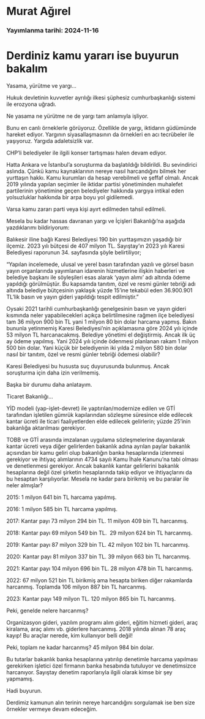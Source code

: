 # Murat Ağırel

### Yayımlanma tarihi: 2024-11-16

# Derdiniz kamu yararı ise buyurun bakalım

Yasama, yürütme ve yargı...

Hukuk devletinin kuvvetler ayrılığı ilkesi şüphesiz cumhurbaşkanlığı sistemi ile erozyona uğradı.

Ne yasama ne yürütme ne de yargı tam anlamıyla işliyor.

Bunu en canlı örneklerle görüyoruz. Özellikle de yargı, iktidarın güdümünde hareket ediyor. Yargının siyasallaşmasının da örnekleri en acı tecrübeler ile yaşıyoruz. Yargıda adaletsizlik var.

CHP’li belediyeler ile ilgili konser tartışması halen devam ediyor.

Hatta Ankara ve İstanbul’a soruşturma da başlatıldığı bildirildi. Bu sevindirici aslında. Çünkü kamu kaynaklarının nereye nasıl harcandığını bilmek her yurttaşın hakkı. Kamu kurumları da hesap verebilmeli ve şeffaf olmalı. Ancak 2019 yılında yapılan seçimler ile iktidar partisi yönetiminden muhalefet partilerinin yönetimine geçen belediyeler hakkında yargıya intikal eden yolsuzluklar hakkında bir arpa boyu yol gidilemedi.

Varsa kamu zararı parti veya kişi ayırt edilmeden tahsil edilmeli.

Mesela bu kadar hassas davranan yargı ve İçişleri Bakanlığı’na aşağıda yazdıklarımı bildiriyorum:

Balıkesir iline bağlı Karesi Belediyesi 190 bin yurttaşımızın yaşadığı bir ilçemiz. 2023 yılı bütçesi de 407 milyon TL. Sayıştay’ın 2023 yılı Karesi Belediyesi raporunun 34. sayfasında şöyle belirtiliyor;

“Yapılan incelemede, ulusal ve yerel basın tarafından yazılı ve görsel basın yayın organlarında yayımlanan idarenin hizmetlerine ilişkin haberleri ve belediye başkanı ile söyleşileri esas alarak ‘yayın alımı’ adı altında ödeme yapıldığı görülmüştür. Bu kapsamda tanıtım, özel ve resmi günler tebriği adı altında belediye bütçesinin yaklaşık yüzde 15’ine tekabül eden 36.900.901 TL’lik basın ve yayın gideri yapıldığı tespit edilmiştir.”

Oysaki 2021 tarihli cumhurbaşkanlığı genelgesinin basın ve yayın gideri kısmında neler yapabilecekleri açıkça belirtilmesine rağmen ilçe belediyesi tam 36 milyon 900 bin TL yani 1 milyon 80 bin dolar harcama yapmış. Bakın bununla yetinmemiş Karesi Belediyesi’nin açıklamasına göre 2024 yılı içinde 53 milyon TL harcanacakmış. Belediye yönetimi el değiştirmiş. Ancak ilk üç ay ödeme yapılmış. Yani 2024 yılı içinde ödenmesi planlanan rakam 1 milyon 500 bin dolar. Yani küçük bir belediyenin iki yılda 2 milyon 580 bin dolar nasıl bir tanıtım, özel ve resmi günler tebriği ödemesi olabilir?

Karesi Belediyesi bu hususta suç duyurusunda bulunmuş. Ancak soruşturma için daha izin verilmemiş.

Başka bir durumu daha anlatayım.

Ticaret Bakanlığı...

YİD modeli (yap-işlet-devret) ile yaptırılan/modernize edilen ve GTİ tarafından işletilen gümrük kapılarından sözleşme süresince elde edilecek kantar ücreti ile ticari faaliyetlerden elde edilecek gelirlerin; yüzde 25’inin bakanlığa aktarılması gerekiyor.

TOBB ve GTİ arasında imzalanan uygulama sözleşmelerine dayanılarak kantar ücreti veya diğer gelirlerden bakanlık adına ayrılan paylar bakanlık açısından bir kamu geliri olup bakanlığın banka hesaplarında izlenmesi gerekiyor ve ihtiyaç alımlarının 4734 sayılı Kamu İhale Kanunu’na tabi olması ve denetlenmesi gerekiyor. Ancak bakanlık kantar gelirlerini bakanlık hesaplarına değil özel şirketin hesaplarında takip ediyor ve ihtiyaçlarını da bu hesaptan karşılıyorlar. Mesela ne kadar para birikmiş ve bu paralar ile neler almışlar?

2015: 1 milyon 641 bin TL harcama yapılmış.

2016: 1 milyon 585 bin TL harcama yapılmış.

2017: Kantar payı 73 milyon 294 bin TL. 11 milyon 409 bin TL harcanmış.

2018: Kantar payı 69 milyon 549 bin TL.  29 milyon 624 bin TL harcanmış.

2019: Kantar payı 87 milyon 329 bin TL. 42 milyon 102 bin TL harcanmış.

2020: Kantar payı 81 milyon 337 bin TL. 39 milyon 663 bin TL harcanmış.

2021: Kantar payı 104 milyon 696 bin TL. 28 milyon 478 bin TL harcanmış.

2022: 67 milyon 521 bin TL birikmiş ama hesapta biriken diğer rakamlarda harcanmış. Toplamda 106 milyon 887 bin TL harcanmış.

2023: Kantar payı 149 milyon TL. 120 milyon 865 bin TL harcanmış.

Peki, genelde nelere harcanmış?

Organizasyon gideri, yazılım programı alım gideri, eğitim hizmeti gideri, araç kiralama, araç alımı vb. giderlere harcanmış. 2018 yılında alınan 78 araç kayıp! Bu araçlar nerede, kim kullanıyor belli değil!

Peki, toplam ne kadar harcanmış? 45 milyon 984 bin dolar.

Bu tutarlar bakanlık banka hesaplarına yatırılıp denetimle harcama yapılması gerekirken işletici özel firmanın banka hesabında tutuluyor ve denetimsizce harcanıyor. Sayıştay denetim raporlarıyla ilgili olarak kimse bir şey yapmamış.

Hadi buyurun.

Derdimiz kamunun alın terinin nereye harcandığını sorgulamak ise ben size örnekler vermeye devam edeceğim.

